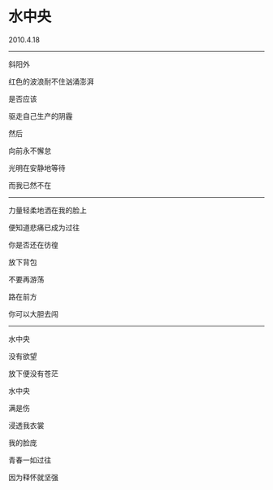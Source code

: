 # 水中央

2010.4.18

---

斜阳外

红色的波浪耐不住汹涌澎湃

是否应该

驱走自己生产的阴霾

然后

向前永不懈怠

光明在安静地等待

而我已然不在

---

力量轻柔地洒在我的脸上

便知道悲痛已成为过往

你是否还在彷徨

放下背包

不要再游荡

路在前方

你可以大胆去闯

---

水中央

没有欲望

放下便没有苍茫

水中央

满是伤

浸透我衣裳

我的脸庞

青春一如过往

因为释怀就坚强

